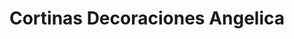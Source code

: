 ---
title: "Cortinas Decoraciones Angelica"
url: /quito/cortinas-decoraciones-angelica/
shop: cortina
---